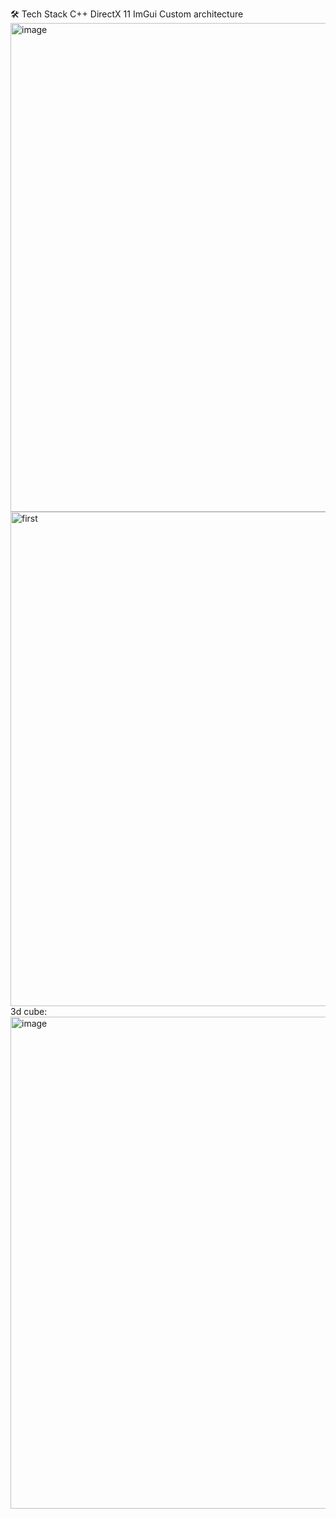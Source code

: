 🛠️ Tech Stack
C++
DirectX 11
ImGui
Custom architecture
<img width="1260" height="782" alt="image" src="https://github.com/user-attachments/assets/af0002d1-1495-408b-b977-c93b0bf8770f" />
<img width="1262" height="791" alt="first" src="https://github.com/user-attachments/assets/279f4eb6-e0f5-421a-90c4-55b97e922c68" />
3d cube:
<img width="1261" height="787" alt="image" src="https://github.com/user-attachments/assets/21d731bf-e6b0-499b-ab11-dab48ede5d10" />

